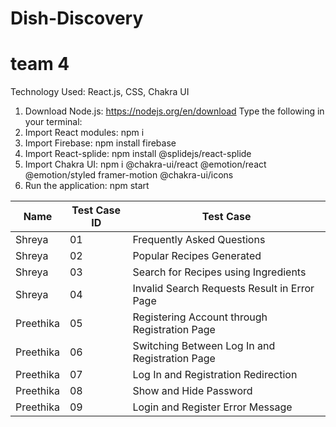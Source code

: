 # Dish-Discovery

# team 4

Technology Used: React.js, CSS, Chakra UI

1. Download Node.js: https://nodejs.org/en/download
   Type the following in your terminal:
3. Import React modules: npm i
4. Import Firebase: npm install firebase
5. Import React-splide: npm install @splidejs/react-splide
6. Import Chakra UI: npm i @chakra-ui/react @emotion/react @emotion/styled framer-motion @chakra-ui/icons
7. Run the application: npm start

| Name | Test Case ID | Test Case |
| --- | --- | --- |
| Shreya | 01 | Frequently Asked Questions | 
| Shreya | 02 | Popular Recipes Generated |
| Shreya | 03 | Search for Recipes using Ingredients |
| Shreya | 04 | Invalid Search Requests Result in Error Page |
| Preethika | 05 | Registering Account through Registration Page |
| Preethika | 06 | Switching Between Log In and Registration Page |
| Preethika | 07 | Log In and Registration Redirection |
| Preethika | 08 | Show and Hide Password |
| Preethika | 09 | Login and Register Error Message |

